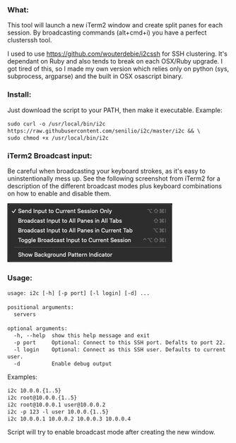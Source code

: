 ### What:
This tool will launch a new iTerm2 window and create split panes for each session. By broadcasting commands (alt+cmd+i) you have a perfect clusterssh tool.

I used to use https://github.com/wouterdebie/i2cssh for SSH clustering. It's dependant on Ruby and also tends to break on each OSX/Ruby upgrade. I got tired of this, so I made my own version which relies only on python (sys, subprocess, argparse) and the built in OSX osascript binary.

### Install:
Just download the script to your PATH, then make it executable. Example:

```
sudo curl -o /usr/local/bin/i2c https://raw.githubusercontent.com/senilio/i2c/master/i2c && \
sudo chmod +x /usr/local/bin/i2c
```

### iTerm2 Broadcast input:
Be careful when broadcasting your keyboard strokes, as it's easy to uninstentionally mess up. See the following screenshot from iTerm2 for a description of the different broadcast modes plus keyboard combinations on how to enable and disable them.

![iTerm2 Broadcast Input menu](assets/iTerm2-broadcast-keyboard-shortcuts.png)


### Usage:
```
usage: i2c [-h] [-p port] [-l login] [-d] ...

positional arguments:
  servers

optional arguments:
  -h, --help  show this help message and exit
  -p port     Optional: Connect to this SSH port. Defalts to port 22.
  -l login    Optional: Connect as this SSH user. Defaults to current user.
  -d          Enable debug output
```

Examples:
```
i2c 10.0.0.{1..5}
i2c root@10.0.0.{1..5}
i2c root@10.0.0.1 user@10.0.0.2
i2c -p 123 -l user 10.0.0.{1..5}
i2c 10.0.0.1 10.0.0.2 10.0.0.3 10.0.0.4
```

Script will try to enable broadcast mode after creating the new window.
